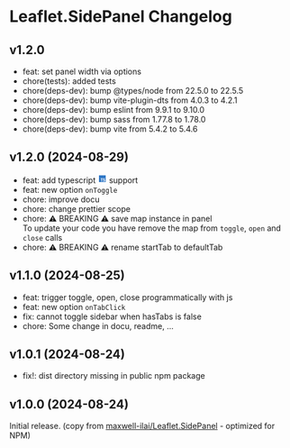 # Leaflet.SidePanel Changelog

## v1.2.0

- feat: set panel width via options
- chore(tests): added tests
- chore(deps-dev): bump @types/node from 22.5.0 to 22.5.5
- chore(deps-dev): bump vite-plugin-dts from 4.0.3 to 4.2.1
- chore(deps-dev): bump eslint from 9.9.1 to 9.10.0
- chore(deps-dev): bump sass from 1.77.8 to 1.78.0
- chore(deps-dev): bump vite from 5.4.2 to 5.4.6

## v1.2.0 (2024-08-29)

- feat: add typescript <img src="./examples/assets/language-typescript.svg" height="16px" /> support
- feat: new option `onToggle`
- chore: improve docu
- chore: change prettier scope
- chore: ⚠️ BREAKING ⚠️ save map instance in panel<br>
  To update your code you have remove the map from `toggle`, `open` and `close` calls
- chore: ⚠️ BREAKING ⚠️ rename startTab to defaultTab

## v1.1.0 (2024-08-25)

- feat: trigger toggle, open, close programmatically with js
- feat: new option `onTabClick`
- fix: cannot toggle sidebar when hasTabs is false
- chore: Some change in docu, readme, ...

## v1.0.1 (2024-08-24)

- fix!: dist directory missing in public npm package

## v1.0.0 (2024-08-24)

Initial release.
(copy from [maxwell-ilai/Leaflet.SidePanel](https://github.com/maxwell-ilai/Leaflet.SidePanel 'Leaflet.SidePanel by maxwell-ilai') - optimized for NPM)
